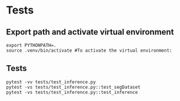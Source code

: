 # Tests

## Export path and activate virtual environment
```
export PYTHONPATH=.
source .venv/bin/activate #To activate the virtual environment:
```

## Tests
```
pytest -vv tests/test_inference.py
pytest -vs tests/test_inference.py::test_segDataset
pytest -vs tests/test_inference.py::test_inference
```
